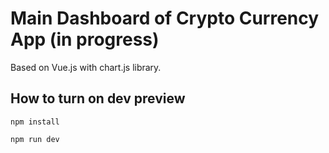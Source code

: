 # Main Dashboard of Crypto Currency App (in progress)

Based on Vue.js with chart.js library.

## How to turn on dev preview
```
npm install

npm run dev
```


